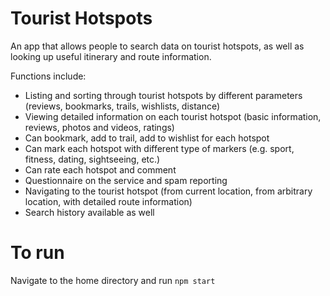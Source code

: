 # Tourist Hotspots
An app that allows people to search data on tourist hotspots, as well as looking up useful itinerary and route information. 

Functions include:
- Listing and sorting through tourist hotspots by different parameters (reviews, bookmarks, trails, wishlists, distance)
- Viewing detailed information on each tourist hotspot (basic information, reviews, photos and videos, ratings)
- Can bookmark, add to trail, add to wishlist for each hotspot
- Can mark each hotspot with different type of markers (e.g. sport, fitness, dating, sightseeing, etc.)
- Can rate each hotspot and comment
- Questionnaire on the service and spam reporting
- Navigating to the tourist hotspot (from current location, from arbitrary location, with detailed route information)
- Search history available as well 

# To run
Navigate to the home directory and run
`npm start`
